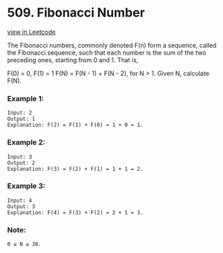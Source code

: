 # 509. Fibonacci Number
[view in Leetcode](https://leetcode.com/problems/fibonacci-number/)

The Fibonacci numbers, commonly denoted F(n) form a sequence, called the Fibonacci sequence, such that each number is the sum of the two preceding ones, starting from 0 and 1. That is,

F(0) = 0,   F(1) = 1
F(N) = F(N - 1) + F(N - 2), for N > 1.
Given N, calculate F(N).

 

### Example 1:
    Input: 2
    Output: 1
    Explanation: F(2) = F(1) + F(0) = 1 + 0 = 1.
    
### Example 2:
    Input: 3
    Output: 2
    Explanation: F(3) = F(2) + F(1) = 1 + 1 = 2.
### Example 3:
    Input: 4
    Output: 3
    Explanation: F(4) = F(3) + F(2) = 2 + 1 = 3.

### Note:
    0 ≤ N ≤ 30.